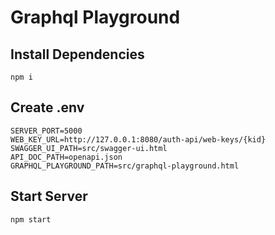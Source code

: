 # Graphql Playground

## Install Dependencies
`npm i`

## Create .env
```
SERVER_PORT=5000
WEB_KEY_URL=http://127.0.0.1:8080/auth-api/web-keys/{kid}
SWAGGER_UI_PATH=src/swagger-ui.html
API_DOC_PATH=openapi.json
GRAPHQL_PLAYGROUND_PATH=src/graphql-playground.html
```

## Start Server
`npm start`